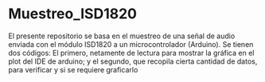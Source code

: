 # Muestreo_ISD1820
El presente repositorio se basa en el muestreo de una señal de audio enviada con el módulo ISD1820 a un microcontrolador (Arduino). Se tienen dos códigos: El primero, netamente de lectura para mostrar la gráfica en el plot del IDE de arduino; y el segundo, que recopila cierta cantidad de datos, para verificar y si se requiere graficarlo
